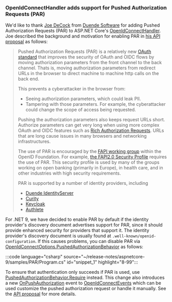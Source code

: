 ### OpenIdConnectHandler adds support for Pushed Authorization Requests (PAR)

We'd like to thank [Joe DeCock](https://github.com/josephdecock) from [Duende Software](https://github.com/DuendeSoftware) for adding Pushed Authorization Requests (PAR) to ASP.NET Core's [OpenIdConnectHandler](/dotnet/api/microsoft.aspnetcore.authentication.openidconnect.openidconnecthandler). Joe described the background and motivation for enabling PAR in [his API proposal](https://github.com/dotnet/aspnetcore/issues/51686) as follows:

> Pushed Authorization Requests (PAR) is a relatively new [OAuth standard](https://datatracker.ietf.org/doc/html/rfc9126) that improves the security of OAuth and OIDC flows by moving authorization parameters from the front channel to the back channel. Thats is, moving authorization parameters from redirect URLs in the browser to direct machine to machine http calls on the back end.
>
> This prevents a cyberattacker in the browser from:
>
> * Seeing authorization parameters, which could leak PII.
> * Tampering with those parameters. For example, the cyberattacker could change the scope of access being requested.
>
> Pushing the authorization parameters also keeps request URLs short. Authorize parameters can get very long when using more complex OAuth and OIDC features such as [Rich Authorization Requests](https://oauth.net/2/rich-authorization-requests/). URLs that are long cause issues in many browsers and networking infrastructures.
>
> The use of PAR is encouraged by the [FAPI working group](https://openid.net/wg/fapi/) within the OpenID Foundation. For example, [the FAPI2.0 Security Profile](https://openid.bitbucket.io/fapi/fapi-2_0-security-profile.html) requires the use of PAR. This security profile is used by many of the groups working on open banking (primarily in Europe), in health care, and in other industries with high security requirements.
>
> PAR is supported by a number of identity providers, including
>
> * [Duende IdentityServer](https://duendesoftware.com/products/identityserver)
> * [Curity](https://curity.io/product/)
> * [Keycloak](https://www.keycloak.org/)
> * [Authlete](https://www.authlete.com/developers/tutorial/oidc/)

For .NET 9, we have decided to enable PAR by default if the identity provider's discovery document advertises support for PAR, since it should provide enhanced security for providers that support it. The identity provider's discovery document is usually found at `.well-known/openid-configuration`. If this causes problems, you can disable PAR via [OpenIdConnectOptions.PushedAuthorizationBehavior](https://source.dot.net/#Microsoft.AspNetCore.Authentication.OpenIdConnect/OpenIdConnectOptions.cs,99014cc0333b1603) as follows:

:::code language="csharp" source="~/release-notes/aspnetcore-9/samples/PAR/Program.cs" id="snippet_1" highlight="8-99":::

To ensure that authentication only succeeds if PAR is used, use [PushedAuthorizationBehavior.Require](https://source.dot.net/#Microsoft.AspNetCore.Authentication.OpenIdConnect/PushedAuthorizationBehavior.cs,3af73de8f33b70c5) instead. This change also introduces a new [OnPushAuthorization](https://source.dot.net/#Microsoft.AspNetCore.Authentication.OpenIdConnect/Events/OpenIdConnectEvents.cs,6a21c8f3a90753c1) event to [OpenIdConnectEvents](/dotnet/api/microsoft.aspnetcore.authentication.openidconnect.openidconnectevents) which can be used customize the pushed authorization request or handle it manually. See the [API proposal](https://github.com/dotnet/aspnetcore/issues/51686) for more details.
